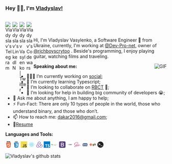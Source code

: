 ### Hey 👋🏽, I'm [Vladyslav!](https://vladyslav.github.io/) 

<br/>

<a href="https://t.me/Vlad_Vasylenko">
  <img align="left" alt="Vladyslav's Telegram" width="22px" src="https://cdn.jsdelivr.net/npm/simple-icons@v3/icons/telegram.svg" />
</a>
<a href="https://www.linkedin.com/in/vladvasylenko/">
  <img align="left" alt="Vladyslav's LinkedIN" width="22px" src="https://cdn.jsdelivr.net/npm/simple-icons@v3/icons/linkedin.svg" />
</a>
<a href="https://twitter.com/Vasylenko__">
  <img align="left" alt="Vladyslav Vasylenko | Twitter" width="22px" src="https://cdn.jsdelivr.net/npm/simple-icons@v3/icons/twitter.svg" />
</a>
<a href="https://www.codewars.com/users/richboyscrytoo">
  <img align="left" alt="Vladyslav's Codewars" width="22px" src="https://cdn.jsdelivr.net/npm/simple-icons@v3/icons/codewars.svg" />
</a>

<br />
<br />

Hi, I'm Vladyslav Vasylenko, a Software Engineer 🚀 from Ukraine, currently, I'm working at [@Dev-Pro-net](https://github.com/Dev-Pro-net), owner of [@richboyscrytoo](https://github.com/richboyscrytoo) . Beside's programming, I enjoy playing guitar, watching films and traveling.

  <img align="right" alt="GIF" src="https://media.giphy.com/media/836HiJc7pgzy8iNXCn/giphy.gif" />
  
**Speaking about me:**

- 👨🏽‍💻 I’m currently working on [social](https://github.com/vladyslav/social);
- 🌱 I’m currently learning Typescript; 
- 👯 I’m looking to collaborate on [RBCT](https://github.com/richboyscrytoo) 🤝;
- 🤔 I’m looking for help in building big community of developers 😭;
- 💬 Ask me about anything, I am happy to help;
- ⚡️ Fun-Fact: There are only 10 types of people in the world, those who understand binary, and those who don’t.
- 📫 How to reach me: dakar2016@gmail.com;
- 📝[Resume](https://drive.google.com/file/d/1JAKlJnjnSnDRXmVXeEDU0oN1gyzTk8NN/view?usp=sharing)

**Languages and Tools:**  

<code><img height="20" src="https://raw.githubusercontent.com/github/explore/80688e429a7d4ef2fca1e82350fe8e3517d3494d/topics/html/html.png"></code>
<code><img height="20" src="https://raw.githubusercontent.com/github/explore/80688e429a7d4ef2fca1e82350fe8e3517d3494d/topics/css/css.png"></code>
<code><img height="20" src="https://raw.githubusercontent.com/github/explore/80688e429a7d4ef2fca1e82350fe8e3517d3494d/topics/javascript/javascript.png"></code>
<code><img height="20" src="https://raw.githubusercontent.com/github/explore/80688e429a7d4ef2fca1e82350fe8e3517d3494d/topics/react/react.png"></code>
<code><img height="20" src="https://raw.githubusercontent.com/github/explore/80688e429a7d4ef2fca1e82350fe8e3517d3494d/topics/redux/redux.png"></code>
<code><img height="20" src="https://raw.githubusercontent.com/github/explore/80688e429a7d4ef2fca1e82350fe8e3517d3494d/topics/typescript/typescript.png"></code>
<code><img height="20" src="https://raw.githubusercontent.com/github/explore/80688e429a7d4ef2fca1e82350fe8e3517d3494d/topics/mongodb/mongodb.png"></code>
<code><img height="20" src="https://raw.githubusercontent.com/github/explore/80688e429a7d4ef2fca1e82350fe8e3517d3494d/topics/bootstrap/bootstrap.png"></code>
<code><img height="20" src="https://raw.githubusercontent.com/github/explore/80688e429a7d4ef2fca1e82350fe8e3517d3494d/topics/jquery/jquery.png"></code>
<code><img height="20" src="https://raw.githubusercontent.com/github/explore/80688e429a7d4ef2fca1e82350fe8e3517d3494d/topics/sass/sass.png"></code>
<code><img height="20" src="https://raw.githubusercontent.com/github/explore/80688e429a7d4ef2fca1e82350fe8e3517d3494d/topics/less/less.png"></code>
<code><img height="20" src="https://raw.githubusercontent.com/github/explore/80688e429a7d4ef2fca1e82350fe8e3517d3494d/topics/git/git.png"></code>
<code><img height="20" src="https://raw.githubusercontent.com/github/explore/80688e429a7d4ef2fca1e82350fe8e3517d3494d/topics/terminal/terminal.png"></code>



![Vladyslav's github stats](https://github-readme-stats.vercel.app/api?username=vladyslav&show_icons=true&hide_border=true)
